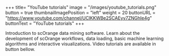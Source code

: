 +++
title= "YouTube tutorials"
image =  "/images/youtube_tutorials.png"
button =  true
thumbnailImagePosition = "left"
weight = 20
buttonURL = "https://www.youtube.com/channel/UClKKWBe2SCAEyv7ZNGhIe4g"
buttonText = "YouTube tutorials"
+++


Introduction to scOrange data mining software. Learn about the development of scOrange workflows, data loading, basic machine learning algorithms and interactive visualizations. Video tutorials are available in button bellow.

